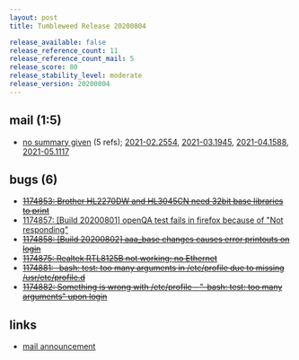 ```yaml
---
layout: post
title: Tumbleweed Release 20200804

release_available: false
release_reference_count: 11
release_reference_count_mail: 5
release_score: 80
release_stability_level: moderate
release_version: 20200804
---
```


## mail (1:5)

- [no summary given](https://github.com/boombatower/tumbleweed-review/issues/10) (5 refs); [2021-02.2554](https://github.com/boombatower/tumbleweed-review/issues/10), [2021-03.1945](https://github.com/boombatower/tumbleweed-review/issues/10), [2021-04.1588](https://github.com/boombatower/tumbleweed-review/issues/10), [2021-05.1117](https://github.com/boombatower/tumbleweed-review/issues/10)

## bugs (6)

<!--more-->

- ~~[1174853: Brother HL2270DW and HL3045CN need 32bit base libraries to print](https://bugzilla.opensuse.org/show_bug.cgi?id=1174853)~~
- [1174857: \[Build 20200801\] openQA test fails in firefox because of "Not responding"](https://bugzilla.opensuse.org/show_bug.cgi?id=1174857)
- ~~[1174858: \[Build 20200802\] aaa_base changes causes error printouts on login](https://bugzilla.opensuse.org/show_bug.cgi?id=1174858)~~
- ~~[1174875: Realtek RTL8125B not working; no Ethernet](https://bugzilla.opensuse.org/show_bug.cgi?id=1174875)~~
- ~~[1174881: -bash: test: too many arguments in /etc/profile due to missing /usr/etc/profile.d](https://bugzilla.opensuse.org/show_bug.cgi?id=1174881)~~
- ~~[1174882: Something is wrong with /etc/profile - "-bash: test: too many arguments" upon login](https://bugzilla.opensuse.org/show_bug.cgi?id=1174882)~~



## links

- [mail announcement](https://github.com/boombatower/tumbleweed-review/issues/10)
